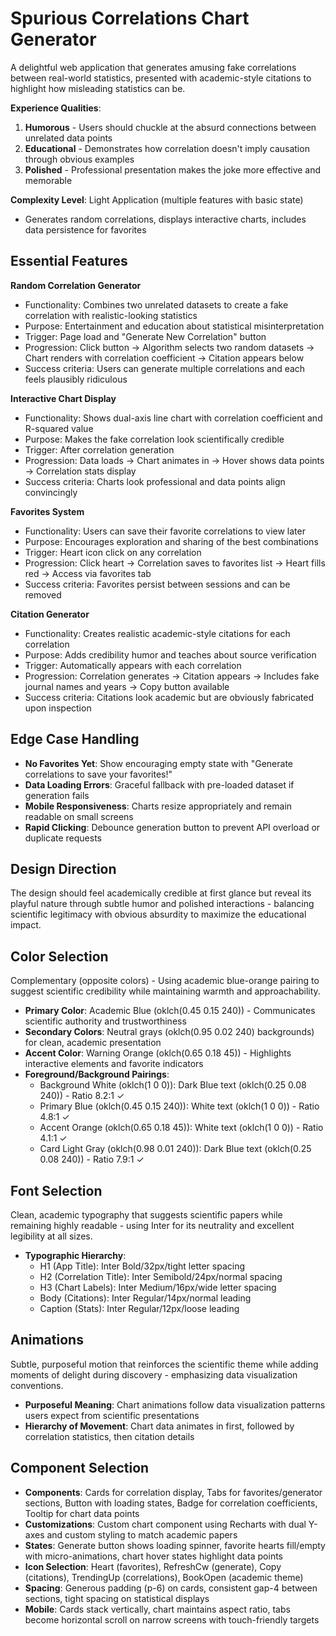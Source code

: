 # Spurious Correlations Chart Generator

A delightful web application that generates amusing fake correlations between real-world statistics, presented with academic-style citations to highlight how misleading statistics can be.

**Experience Qualities**: 
1. **Humorous** - Users should chuckle at the absurd connections between unrelated data points
2. **Educational** - Demonstrates how correlation doesn't imply causation through obvious examples
3. **Polished** - Professional presentation makes the joke more effective and memorable

**Complexity Level**: Light Application (multiple features with basic state)
- Generates random correlations, displays interactive charts, includes data persistence for favorites

## Essential Features

**Random Correlation Generator**
- Functionality: Combines two unrelated datasets to create a fake correlation with realistic-looking statistics
- Purpose: Entertainment and education about statistical misinterpretation
- Trigger: Page load and "Generate New Correlation" button
- Progression: Click button → Algorithm selects two random datasets → Chart renders with correlation coefficient → Citation appears below
- Success criteria: Users can generate multiple correlations and each feels plausibly ridiculous

**Interactive Chart Display**
- Functionality: Shows dual-axis line chart with correlation coefficient and R-squared value
- Purpose: Makes the fake correlation look scientifically credible
- Trigger: After correlation generation
- Progression: Data loads → Chart animates in → Hover shows data points → Correlation stats display
- Success criteria: Charts look professional and data points align convincingly

**Favorites System**
- Functionality: Users can save their favorite correlations to view later
- Purpose: Encourages exploration and sharing of the best combinations
- Trigger: Heart icon click on any correlation
- Progression: Click heart → Correlation saves to favorites list → Heart fills red → Access via favorites tab
- Success criteria: Favorites persist between sessions and can be removed

**Citation Generator**
- Functionality: Creates realistic academic-style citations for each correlation
- Purpose: Adds credibility humor and teaches about source verification
- Trigger: Automatically appears with each correlation
- Progression: Correlation generates → Citation appears → Includes fake journal names and years → Copy button available
- Success criteria: Citations look academic but are obviously fabricated upon inspection

## Edge Case Handling

- **No Favorites Yet**: Show encouraging empty state with "Generate correlations to save your favorites!"
- **Data Loading Errors**: Graceful fallback with pre-loaded dataset if generation fails
- **Mobile Responsiveness**: Charts resize appropriately and remain readable on small screens
- **Rapid Clicking**: Debounce generation button to prevent API overload or duplicate requests

## Design Direction

The design should feel academically credible at first glance but reveal its playful nature through subtle humor and polished interactions - balancing scientific legitimacy with obvious absurdity to maximize the educational impact.

## Color Selection

Complementary (opposite colors) - Using academic blue-orange pairing to suggest scientific credibility while maintaining warmth and approachability.

- **Primary Color**: Academic Blue (oklch(0.45 0.15 240)) - Communicates scientific authority and trustworthiness
- **Secondary Colors**: Neutral grays (oklch(0.95 0.02 240) backgrounds) for clean, academic presentation
- **Accent Color**: Warning Orange (oklch(0.65 0.18 45)) - Highlights interactive elements and favorite indicators
- **Foreground/Background Pairings**: 
  - Background White (oklch(1 0 0)): Dark Blue text (oklch(0.25 0.08 240)) - Ratio 8.2:1 ✓
  - Primary Blue (oklch(0.45 0.15 240)): White text (oklch(1 0 0)) - Ratio 4.8:1 ✓
  - Accent Orange (oklch(0.65 0.18 45)): White text (oklch(1 0 0)) - Ratio 4.1:1 ✓
  - Card Light Gray (oklch(0.98 0.01 240)): Dark Blue text (oklch(0.25 0.08 240)) - Ratio 7.9:1 ✓

## Font Selection

Clean, academic typography that suggests scientific papers while remaining highly readable - using Inter for its neutrality and excellent legibility at all sizes.

- **Typographic Hierarchy**: 
  - H1 (App Title): Inter Bold/32px/tight letter spacing
  - H2 (Correlation Title): Inter Semibold/24px/normal spacing  
  - H3 (Chart Labels): Inter Medium/16px/wide letter spacing
  - Body (Citations): Inter Regular/14px/normal leading
  - Caption (Stats): Inter Regular/12px/loose leading

## Animations

Subtle, purposeful motion that reinforces the scientific theme while adding moments of delight during discovery - emphasizing data visualization conventions.

- **Purposeful Meaning**: Chart animations follow data visualization patterns users expect from scientific presentations
- **Hierarchy of Movement**: Chart data animates in first, followed by correlation statistics, then citation details

## Component Selection

- **Components**: Cards for correlation display, Tabs for favorites/generator sections, Button with loading states, Badge for correlation coefficients, Tooltip for chart data points
- **Customizations**: Custom chart component using Recharts with dual Y-axes and custom styling to match academic papers
- **States**: Generate button shows loading spinner, favorite hearts fill/empty with micro-animations, chart hover states highlight data points
- **Icon Selection**: Heart (favorites), RefreshCw (generate), Copy (citations), TrendingUp (correlations), BookOpen (academic theme)
- **Spacing**: Generous padding (p-6) on cards, consistent gap-4 between sections, tight spacing on statistical displays
- **Mobile**: Cards stack vertically, chart maintains aspect ratio, tabs become horizontal scroll on narrow screens with touch-friendly targets